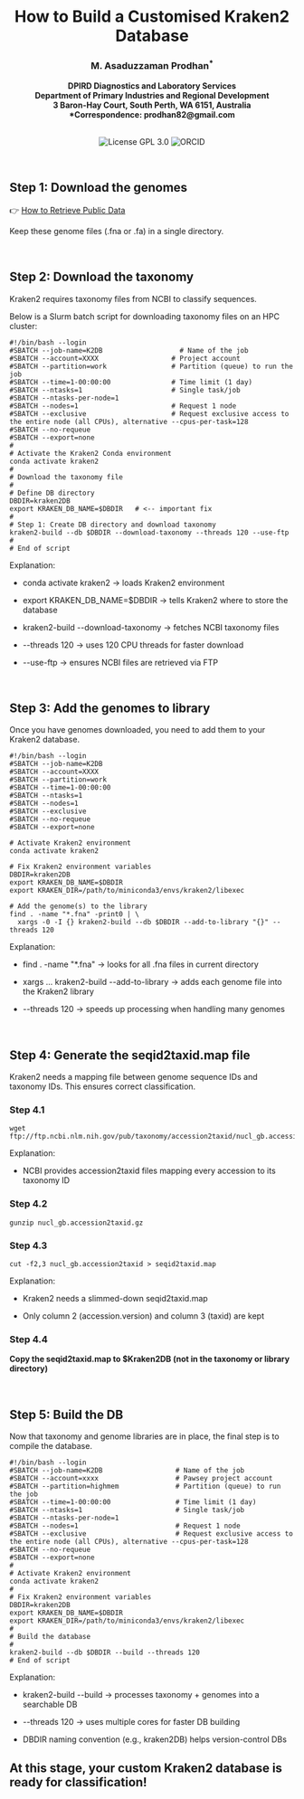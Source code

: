 
<h1 align="center">How to Build a Customised Kraken2 Database</h1>


<h3 align="center">M. Asaduzzaman Prodhan<sup>*</sup> </h3>


<div align="center"><b> DPIRD Diagnostics and Laboratory Services </b></div>


<div align="center"><b> Department of Primary Industries and Regional Development </b></div>


<div align="center"><b> 3 Baron-Hay Court, South Perth, WA 6151, Australia </b></div>


<div align="center"><b> *Correspondence: prodhan82@gmail.com </b></div>


<br />


<p align="center">
  <a href="https://github.com/asadprodhan/How_to_build_a_Customised_Kraken2_Database/tree/main#GPL-3.0-1-ov-file"><img src="https://img.shields.io/badge/License-GPL%203.0-yellow.svg" alt="License GPL 3.0" style="display: inline-block;"></a>
  <a href="https://orcid.org/0000-0002-1320-3486"><img src="https://img.shields.io/badge/ORCID-green?style=flat-square&logo=ORCID&logoColor=white" alt="ORCID" style="display: inline-block;"></a>
</p>


<br />


## **Step 1: Download the genomes**


👉 [How to Retrieve Public Data](https://github.com/asadprodhan/Practical_Bioinformatics_for_Biologists#chapter-05--how-to-retrieve-public-data)


Keep these genome files (.fna or .fa) in a single directory.


<br />

## **Step 2: Download the taxonomy**


Kraken2 requires taxonomy files from NCBI to classify sequences.

Below is a Slurm batch script for downloading taxonomy files on an HPC cluster:


```
#!/bin/bash --login
#SBATCH --job-name=K2DB       		      # Name of the job
#SBATCH --account=XXXX             	    # Project account
#SBATCH --partition=work                # Partition (queue) to run the job
#SBATCH --time=1-00:00:00               # Time limit (1 day)
#SBATCH --ntasks=1                      # Single task/job
#SBATCH --ntasks-per-node=1
#SBATCH --nodes=1                       # Request 1 node
#SBATCH --exclusive                     # Request exclusive access to the entire node (all CPUs), alternative --cpus-per-task=128
#SBATCH --no-requeue
#SBATCH --export=none
#
# Activate the Kraken2 Conda environment
conda activate kraken2
#
# Download the taxonomy file
#
# Define DB directory
DBDIR=kraken2DB
export KRAKEN_DB_NAME=$DBDIR   # <-- important fix
#
# Step 1: Create DB directory and download taxonomy
kraken2-build --db $DBDIR --download-taxonomy --threads 120 --use-ftp
#
# End of script
```


Explanation:

- conda activate kraken2 → loads Kraken2 environment

- export KRAKEN_DB_NAME=$DBDIR → tells Kraken2 where to store the database

- kraken2-build --download-taxonomy → fetches NCBI taxonomy files

- --threads 120 → uses 120 CPU threads for faster download

- --use-ftp → ensures NCBI files are retrieved via FTP


<br />


## **Step 3: Add the genomes to library**


Once you have genomes downloaded, you need to add them to your Kraken2 database.


```
#!/bin/bash --login
#SBATCH --job-name=K2DB
#SBATCH --account=XXXX
#SBATCH --partition=work
#SBATCH --time=1-00:00:00
#SBATCH --ntasks=1
#SBATCH --nodes=1
#SBATCH --exclusive
#SBATCH --no-requeue
#SBATCH --export=none

# Activate Kraken2 environment
conda activate kraken2

# Fix Kraken2 environment variables
DBDIR=kraken2DB
export KRAKEN_DB_NAME=$DBDIR
export KRAKEN_DIR=/path/to/miniconda3/envs/kraken2/libexec

# Add the genome(s) to the library
find . -name "*.fna" -print0 | \
  xargs -0 -I {} kraken2-build --db $DBDIR --add-to-library "{}" --threads 120
```

Explanation:

- find . -name "*.fna" → looks for all .fna files in current directory

- xargs ... kraken2-build --add-to-library → adds each genome file into the Kraken2 library

- --threads 120 → speeds up processing when handling many genomes


<br />


## **Step 4: Generate the seqid2taxid.map file**


Kraken2 needs a mapping file between genome sequence IDs and taxonomy IDs. This ensures correct classification.


### **Step 4.1**

```
wget ftp://ftp.ncbi.nlm.nih.gov/pub/taxonomy/accession2taxid/nucl_gb.accession2taxid.gz
```

Explanation:

- NCBI provides accession2taxid files mapping every accession to its taxonomy ID

  
### **Step 4.2**

```
gunzip nucl_gb.accession2taxid.gz
```

### **Step 4.3**

```
cut -f2,3 nucl_gb.accession2taxid > seqid2taxid.map
```

Explanation:

- Kraken2 needs a slimmed-down seqid2taxid.map

- Only column 2 (accession.version) and column 3 (taxid) are kept

  
### **Step 4.4**


**Copy the seqid2taxid.map to $Kraken2DB (not in the taxonomy or library directory)**


<br />


## **Step 5: Build the DB**


Now that taxonomy and genome libraries are in place, the final step is to compile the database.


```
#!/bin/bash --login
#SBATCH --job-name=K2DB                  # Name of the job
#SBATCH --account=xxxx                   # Pawsey project account
#SBATCH --partition=highmem              # Partition (queue) to run the job
#SBATCH --time=1-00:00:00                # Time limit (1 day)
#SBATCH --ntasks=1                       # Single task/job
#SBATCH --ntasks-per-node=1
#SBATCH --nodes=1                        # Request 1 node
#SBATCH --exclusive                      # Request exclusive access to the entire node (all CPUs), alternative --cpus-per-task=128
#SBATCH --no-requeue
#SBATCH --export=none
#
# Activate Kraken2 environment
conda activate kraken2
#
# Fix Kraken2 environment variables
DBDIR=kraken2DB
export KRAKEN_DB_NAME=$DBDIR
export KRAKEN_DIR=/path/to/miniconda3/envs/kraken2/libexec
#
# Build the database
#
kraken2-build --db $DBDIR --build --threads 120
# End of script
```

Explanation:

- kraken2-build --build → processes taxonomy + genomes into a searchable DB

- --threads 120 → uses multiple cores for faster DB building

- DBDIR naming convention (e.g., kraken2DB) helps version-control DBs



## **At this stage, your custom Kraken2 database is ready for classification!**
